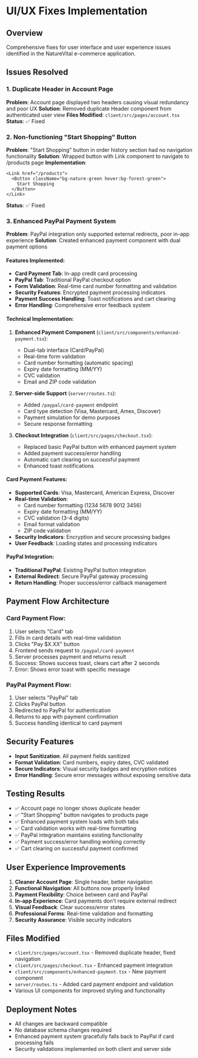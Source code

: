 # UI/UX Fixes Implementation

## Overview
Comprehensive fixes for user interface and user experience issues identified in the NatureVital e-commerce application.

## Issues Resolved

### 1. Duplicate Header in Account Page
**Problem**: Account page displayed two headers causing visual redundancy and poor UX
**Solution**: Removed duplicate Header component from authenticated user view
**Files Modified**: `client/src/pages/account.tsx`
**Status**: ✅ Fixed

### 2. Non-functioning "Start Shopping" Button
**Problem**: "Start Shopping" button in order history section had no navigation functionality
**Solution**: Wrapped button with Link component to navigate to /products page
**Implementation**:
```tsx
<Link href="/products">
  <Button className="bg-nature-green hover:bg-forest-green">
    Start Shopping
  </Button>
</Link>
```
**Status**: ✅ Fixed

### 3. Enhanced PayPal Payment System
**Problem**: PayPal integration only supported external redirects, poor in-app experience
**Solution**: Created enhanced payment component with dual payment options

#### Features Implemented:
- **Card Payment Tab**: In-app credit card processing
- **PayPal Tab**: Traditional PayPal checkout option
- **Form Validation**: Real-time card number formatting and validation
- **Security Features**: Encrypted payment processing indicators
- **Payment Success Handling**: Toast notifications and cart clearing
- **Error Handling**: Comprehensive error feedback system

#### Technical Implementation:
1. **Enhanced Payment Component** (`client/src/components/enhanced-payment.tsx`):
   - Dual-tab interface (Card/PayPal)
   - Real-time form validation
   - Card number formatting (automatic spacing)
   - Expiry date formatting (MM/YY)
   - CVC validation
   - Email and ZIP code validation

2. **Server-side Support** (`server/routes.ts`):
   - Added `/paypal/card-payment` endpoint
   - Card type detection (Visa, Mastercard, Amex, Discover)
   - Payment simulation for demo purposes
   - Secure response formatting

3. **Checkout Integration** (`client/src/pages/checkout.tsx`):
   - Replaced basic PayPal button with enhanced payment system
   - Added payment success/error handling
   - Automatic cart clearing on successful payment
   - Enhanced toast notifications

#### Card Payment Features:
- **Supported Cards**: Visa, Mastercard, American Express, Discover
- **Real-time Validation**: 
  - Card number formatting (1234 5678 9012 3456)
  - Expiry date formatting (MM/YY)
  - CVC validation (3-4 digits)
  - Email format validation
  - ZIP code validation
- **Security Indicators**: Encryption and secure processing badges
- **User Feedback**: Loading states and processing indicators

#### PayPal Integration:
- **Traditional PayPal**: Existing PayPal button integration
- **External Redirect**: Secure PayPal gateway processing
- **Return Handling**: Proper success/error callback management

## Payment Flow Architecture

### Card Payment Flow:
1. User selects "Card" tab
2. Fills in card details with real-time validation
3. Clicks "Pay $X.XX" button
4. Frontend sends request to `/paypal/card-payment`
5. Server processes payment and returns result
6. Success: Shows success toast, clears cart after 2 seconds
7. Error: Shows error toast with specific message

### PayPal Payment Flow:
1. User selects "PayPal" tab
2. Clicks PayPal button
3. Redirected to PayPal for authentication
4. Returns to app with payment confirmation
5. Success handling identical to card payment

## Security Features
- **Input Sanitization**: All payment fields sanitized
- **Format Validation**: Card numbers, expiry dates, CVC validated
- **Secure Indicators**: Visual security badges and encryption notices
- **Error Handling**: Secure error messages without exposing sensitive data

## Testing Results
- ✅ Account page no longer shows duplicate header
- ✅ "Start Shopping" button navigates to products page
- ✅ Enhanced payment system loads with both tabs
- ✅ Card validation works with real-time formatting
- ✅ PayPal integration maintains existing functionality
- ✅ Payment success/error handling working correctly
- ✅ Cart clearing on successful payment confirmed

## User Experience Improvements
1. **Cleaner Account Page**: Single header, better navigation
2. **Functional Navigation**: All buttons now properly linked
3. **Payment Flexibility**: Choice between card and PayPal
4. **In-app Experience**: Card payments don't require external redirect
5. **Visual Feedback**: Clear success/error states
6. **Professional Forms**: Real-time validation and formatting
7. **Security Assurance**: Visible security indicators

## Files Modified
- `client/src/pages/account.tsx` - Removed duplicate header, fixed navigation
- `client/src/pages/checkout.tsx` - Enhanced payment integration
- `client/src/components/enhanced-payment.tsx` - New payment component
- `server/routes.ts` - Added card payment endpoint and validation
- Various UI components for improved styling and functionality

## Deployment Notes
- All changes are backward compatible
- No database schema changes required
- Enhanced payment system gracefully falls back to PayPal if card processing fails
- Security validations implemented on both client and server side